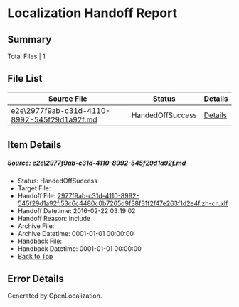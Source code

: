 # <a name='report-top'></a> Localization Handoff Report

## Summary
 Total Files | 1

## File List
 Source File | Status | Details 
 ----------- | ------ | ------- 
 [e2e\2977f9ab-c31d-4110-8992-545f29d1a92f.md](https://github.com/OpenLocalizationTest/oltest/blob/666b6d1db2465d022088319d3a5e831ba64e0f01/e2e/2977f9ab-c31d-4110-8992-545f29d1a92f.md) | HandedOffSuccess | [Details](#e4012a7346580e7898d710cc80ec9066054ad8771)

## Item Details
##### <a name='e4012a7346580e7898d710cc80ec9066054ad8771'></a> Source: [e2e\2977f9ab-c31d-4110-8992-545f29d1a92f.md](https://github.com/OpenLocalizationTest/oltest/blob/666b6d1db2465d022088319d3a5e831ba64e0f01/e2e/2977f9ab-c31d-4110-8992-545f29d1a92f.md)
* Status: HandedOffSuccess
* Target File: 
* Handoff File: [2977f9ab-c31d-4110-8992-545f29d1a92f.53c6c4480c0b7265d9f38f31f2f47e263f1d2e4f.zh-cn.xlf](https://github.com/OpenLocalizationTestOrg/olhandoff/blob/4fc5c8e45e79b89af8b61fda33b5f142475c6341/ol-handoff/OpenLocalizationTestOrg/oltest.zh-cn/yufeih/2977f9ab-c31d-4110-8992-545f29d1a92f.53c6c4480c0b7265d9f38f31f2f47e263f1d2e4f.zh-cn.xlf)
* Handoff Datetime: 2016-02-22 03:19:02
* Handoff Reason: Include
* Archive File: 
* Archive Datetime: 0001-01-01 00:00:00
* Handback File: 
* Handback Datetime: 0001-01-01 00:00:00
* [Back to Top](#report-top)


## Error Details

Generated by OpenLocalization.
